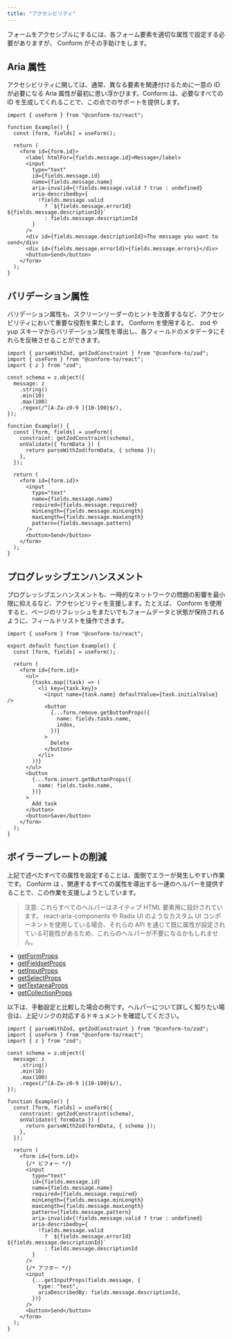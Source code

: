 ```yaml
---
title: "アクセシビリティ"
---
```


フォームをアクセシブルにするには、各フォーム要素を適切な属性で設定する必要がありますが、 Conform がその手助けをします。

## Aria 属性

アクセシビリティに関しては、通常、異なる要素を関連付けるために一意の ID が必要になる Aria 属性が最初に思い浮かびます。Conform は、必要なすべての ID を生成してくれることで、この点でのサポートを提供します。

```tsx
import { useForm } from "@conform-to/react";

function Example() {
  const [form, fields] = useForm();

  return (
    <form id={form.id}>
      <label htmlFor={fields.message.id}>Message</label>
      <input
        type="text"
        id={fields.message.id}
        name={fields.message.name}
        aria-invalid={!fields.message.valid ? true : undefined}
        aria-describedby={
          !fields.message.valid
            ? `${fields.message.errorId} ${fields.message.descriptionId}`
            : fields.message.descriptionId
        }
      />
      <div id={fields.message.descriptionId}>The message you want to send</div>
      <div id={fields.message.errorId}>{fields.message.errors}</div>
      <button>Send</button>
    </form>
  );
}
```

## バリデーション属性

バリデーション属性も、スクリーンリーダーのヒントを改善するなど、アクセシビリティにおいて重要な役割を果たします。 Conform を使用すると、 zod や yup スキーマからバリデーション属性を導出し、各フィールドのメタデータにそれらを反映させることができます。

```tsx
import { parseWithZod, getZodConstraint } from "@conform-to/zod";
import { useForm } from "@conform-to/react";
import { z } from "zod";

const schema = z.object({
  message: z
    .string()
    .min(10)
    .max(100)
    .regex(/^[A-Za-z0-9 ]{10-100}$/),
});

function Example() {
  const [form, fields] = useForm({
    constraint: getZodConstraint(schema),
    onValidate({ formData }) {
      return parseWithZod(formData, { schema });
    },
  });

  return (
    <form id={form.id}>
      <input
        type="text"
        name={fields.message.name}
        required={fields.message.required}
        minLength={fields.message.minLength}
        maxLength={fields.message.maxLength}
        pattern={fields.message.pattern}
      />
      <button>Send</button>
    </form>
  );
}
```

## プログレッシブエンハンスメント

プログレッシブエンハンスメントも、一時的なネットワークの問題の影響を最小限に抑えるなど、アクセシビリティを支援します。たとえば、 Conform を使用すると、ページのリフレッシュをまたいでもフォームデータと状態が保持されるように、フィールドリストを操作できます。

```tsx
import { useForm } from "@conform-to/react";

export default function Example() {
  const [form, fields] = useForm();

  return (
    <form id={form.id}>
      <ul>
        {tasks.map((task) => (
          <li key={task.key}>
            <input name={task.name} defaultValue={task.initialValue} />
            <button
              {...form.remove.getButtonProps({
                name: fields.tasks.name,
                index,
              })}
            >
              Delete
            </button>
          </li>
        ))}
      </ul>
      <button
        {...form.insert.getButtonProps({
          name: fields.tasks.name,
        })}
      >
        Add task
      </button>
      <button>Save</button>
    </form>
  );
}
```

## ボイラープレートの削減

上記で述べたすべての属性を設定することは、面倒でエラーが発生しやすい作業です。 Conform は 、関連するすべての属性を導出する一連のヘルパーを提供することで、この作業を支援しようとしています。

> 注意: これらすべてのヘルパーはネイティブ HTML 要素用に設計されています。 react-aria-components や Radix UI のようなカスタム UI コンポーネントを使用している場合、それらの API を通じて既に属性が設定されている可能性があるため、これらのヘルパーが不要になるかもしれません。

- [getFormProps](./api/react/getFormProps.md)
- [getFieldsetProps](./api/react/getFieldsetProps.md)
- [getInputProps](./api/react/getInputProps.md)
- [getSelectProps](./api/react/getSelectProps.md)
- [getTextareaProps](./api/react/getTextareaProps.md)
- [getCollectionProps](./api/react/getButtonProps.md)

以下は、手動設定と比較した場合の例です。ヘルパーについて詳しく知りたい場合は、上記リンクの対応するドキュメントを確認してください。

```tsx
import { parseWithZod, getZodConstraint } from "@conform-to/zod";
import { useForm } from "@conform-to/react";
import { z } from "zod";

const schema = z.object({
  message: z
    .string()
    .min(10)
    .max(100)
    .regex(/^[A-Za-z0-9 ]{10-100}$/),
});

function Example() {
  const [form, fields] = useForm({
    constraint: getZodConstraint(schema),
    onValidate({ formData }) {
      return parseWithZod(formData, { schema });
    },
  });

  return (
    <form id={form.id}>
      {/* ビフォー */}
      <input
        type="text"
        id={fields.message.id}
        name={fields.message.name}
        required={fields.message.required}
        minLength={fields.message.minLength}
        maxLength={fields.message.maxLength}
        pattern={fields.message.pattern}
        aria-invalid={!fields.message.valid ? true : undefined}
        aria-describedby={
          !fields.message.valid
            ? `${fields.message.errorId} ${fields.message.descriptionId}`
            : fields.message.descriptionId
        }
      />
      {/* アフター */}
      <input
        {...getInputProps(fields.message, {
          type: "text",
          ariaDescribedBy: fields.message.descriptionId,
        })}
      />
      <button>Send</button>
    </form>
  );
}
```

